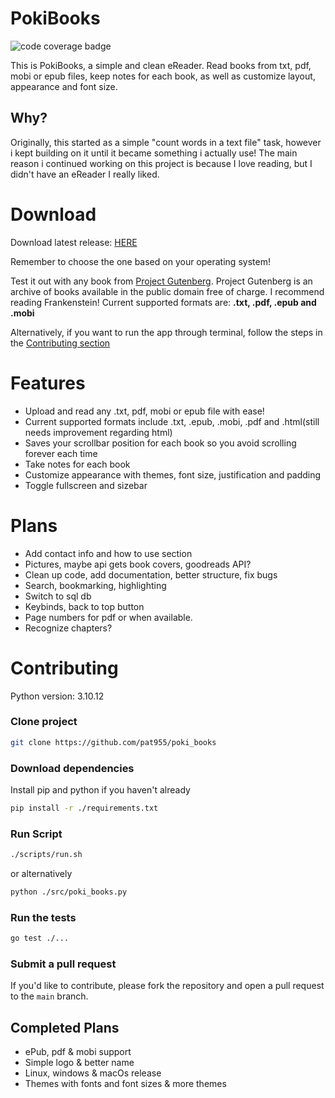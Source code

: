 # PokiBooks
![code coverage badge](https://github.com/pat955/poki_books/actions/workflows/ci.yml/badge.svg)

This is PokiBooks, a simple and clean eReader. Read books from txt, pdf, mobi or epub files, keep notes for each book, as well as customize layout, appearance and font size.

## Why?
Originally, this started as a simple "count words in a text file" task, however i kept building on it until it became something i actually use!
The main reason i continued working on this project is because I love reading, but I didn't have an eReader I really liked.

# Download
Download latest release: [HERE](https://github.com/octo-org/octo-repo/releases/latest)

Remember to choose the one based on your operating system!

Test it out with any book from [Project Gutenberg](https://www.gutenberg.org/). Project Gutenberg is an archive of books available in the public domain free of charge. I recommend reading Frankenstein!
Current supported formats are: **.txt, .pdf, .epub and .mobi**

Alternatively, if you want to run the app through terminal, follow the steps in the [Contributing section](#Contributing)

# Features 
* Upload and read any .txt, pdf, mobi or epub file with ease!
* Current supported formats include .txt, .epub, .mobi, .pdf and .html(still needs improvement regarding html)
* Saves your scrollbar position for each book so you avoid scrolling forever each time
* Take notes for each book
* Customize appearance with themes, font size, justification and padding 
* Toggle fullscreen and sizebar 
  
# Plans
* Add contact info and how to use section
* Pictures, maybe api gets book covers, goodreads API?
* Clean up code, add documentation, better structure, fix bugs
* Search, bookmarking, highlighting
* Switch to sql db
* Keybinds, back to top button
* Page numbers for pdf or when available.
* Recognize chapters?
  
# Contributing
Python version: 3.10.12
### Clone project
```bash
git clone https://github.com/pat955/poki_books
```
### Download dependencies
Install pip and python if you haven't already
```bash
pip install -r ./requirements.txt
```
### Run Script
```bash
./scripts/run.sh
```
or alternatively 
```bash
python ./src/poki_books.py
```
### Run the tests

```bash
go test ./...
```

### Submit a pull request

If you'd like to contribute, please fork the repository and open a pull request to the `main` branch.

## Completed Plans

* ePub, pdf & mobi support
* Simple logo & better name
* Linux, windows & macOs release
* Themes with fonts and font sizes & more themes
